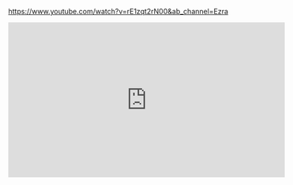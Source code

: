 https://www.youtube.com/watch?v=rE1zqt2rN00&ab_channel=Ezra

<iframe width="560" height="315" src="https://www.youtube.com/embed/rE1zqt2rN00" title="This Secret Command INSTANTLY Improves Your Spy (not cl_interp)" frameborder="0" allow="accelerometer; autoplay; clipboard-write; encrypted-media; gyroscope; picture-in-picture; web-share" allowfullscreen></iframe>

